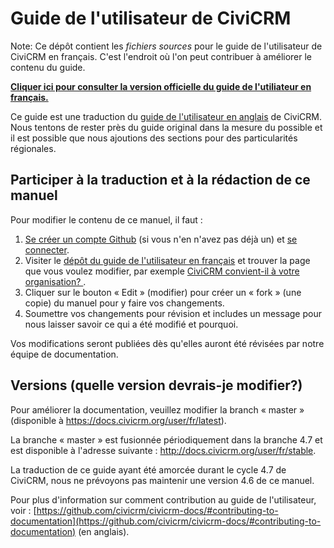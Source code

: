 # Guide de l'utilisateur de CiviCRM

Note: Ce dépôt contient les _fichiers sources_ pour le guide de l'utilisateur de CiviCRM en français. C'est l'endroit où l'on peut contribuer à améliorer le contenu du guide.

**[Cliquer ici pour consulter la version officielle du guide de l'utiliateur en français.](http://docs.civicrm.org/user/fr/stable)**

Ce guide est une traduction du [guide de l'utilisateur en anglais](https://github.com/civicrm/civicrm-user-guide) de CiviCRM. Nous tentons de rester près du guide original dans la mesure du possible et il est possible que nous ajoutions des sections pour des particularités régionales.

## Participer à la traduction et à la rédaction de ce manuel

Pour modifier le contenu de ce manuel, il faut :

1. [Se créer un compte Github](https://github.com/join) (si vous n'en n'avez pas déjà un) et [se connecter](https://github.com/login).
2. Visiter le [dépôt du guide de l'utilisateur en français](https://github.com/civicrm-french/civicrm-user-guide) et trouver la page que vous voulez modifier, par exemple [CiviCRM convient-il à votre organisation? ](https://github.com/civicrm-french/civicrm-user-guide/blob/master/docs/getting-prepared/is-civicrm-for-you.md).
3. Cliquer sur le bouton « Edit » (modifier) pour créer un « fork » (une copie) du manuel pour y faire vos changements.
4. Soumettre vos changements pour révision et includes un message pour nous laisser savoir ce qui a été modifié et pourquoi.

Vos modifications seront publiées dès qu'elles auront été révisées par notre équipe de documentation.

## Versions (quelle version devrais-je modifier?)

Pour améliorer la documentation, veuillez modifier la branch « master » (disponible à https://docs.civicrm.org/user/fr/latest).

La branche « master » est fusionnée périodiquement dans la branche 4.7 et est disponible à l'adresse suivante : http://docs.civicrm.org/user/fr/stable.

La traduction de ce guide ayant été amorcée durant le cycle 4.7 de CiviCRM, nous ne prévoyons pas maintenir une version 4.6 de ce manuel.

Pour plus d'information sur comment contribution au guide de l'utilisateur, voir :  [https://github.com/civicrm/civicrm-docs/#contributing-to-documentation](https://github.com/civicrm/civicrm-docs/#contributing-to-documentation) (en anglais).
